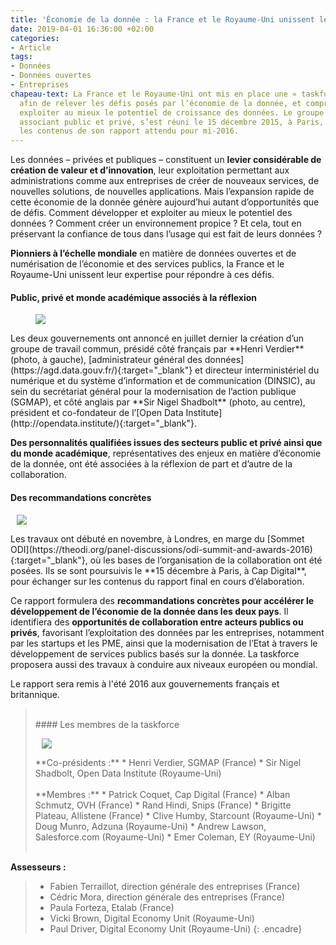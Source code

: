 ```yaml
---
title: 'Économie de la donnée : la France et le Royaume-Uni unissent leur expertise'
date: 2019-04-01 16:36:00 +02:00
categories:
- Article
tags:
- Données
- Données ouvertes
- Entreprises
chapeau-text: La France et le Royaume-Uni ont mis en place une « taskforce » commune
  afin de relever les défis posés par l’économie de la donnée, et comprendre comment
  exploiter au mieux le potentiel de croissance des données. Le groupe de travail,
  associant public et privé, s’est réuni le 15 décembre 2015, à Paris, pour valider
  les contenus de son rapport attendu pour mi-2016.
---
```


Les données – privées et publiques – constituent un **levier considérable de création de valeur et d’innovation**, leur exploitation permettant aux administrations comme aux entreprises de créer de nouveaux services, de nouvelles solutions, de nouvelles applications. Mais l’expansion rapide de cette économie de la donnée génère aujourd’hui autant d’opportunités que de défis. Comment développer et exploiter au mieux le potentiel des données ? Comment créer un environnement propice ? Et cela, tout en préservant la confiance de tous dans l’usage qui est fait de leurs données ?

**Pionniers à l’échelle mondiale** en matière de données ouvertes et de numérisation de l’économie et des services publics, la France et le Royaume-Uni unissent leur expertise pour répondre à ces défis.

#### Public, privé et monde académique associés à la réflexion
<figure class='image-left' style='width: 40%; margin-right: 10px;'><img src="/uploads/taskforce-hv_ns_.jpg"/></figure>Les deux gouvernements ont annoncé en juillet dernier la création d’un groupe de travail commun, présidé côté français par **Henri Verdier** (photo, à gauche), [administrateur général des données](https://agd.data.gouv.fr/){:target="_blank"} et directeur interministériel du numérique et du système d’information et de communication (DINSIC), au sein du secrétariat général pour la modernisation de l’action publique (SGMAP), et côté anglais par **Sir Nigel Shadbolt** (photo, au centre), président et co-fondateur de l’[Open Data Institute](http://opendata.institute/){:target="_blank"}.

**Des personnalités qualifiées issues des secteurs public et privé ainsi que du monde académique**, représentatives des enjeux en matière d’économie de la donnée, ont été associées à la réflexion de part et d’autre de la collaboration.

#### Des recommandations concrètes 
<figure class='image-right' style='width: 40%; margin-left: 10px;'><img src="/uploads/taskforce_3.jpg"/></figure>Les travaux ont débuté en novembre, à Londres, en marge du [Sommet ODI](https://theodi.org/panel-discussions/odi-summit-and-awards-2016){:target="_blank"}, où les bases de l’organisation de la collaboration ont été posées. Ils se sont poursuivis le **15 décembre à Paris, à Cap Digital**, pour échanger sur les contenus du rapport final en cours d’élaboration.

Ce rapport formulera des **recommandations concrètes pour accélérer le développement de l’économie de la donnée dans les deux pays**. Il identifiera des **opportunités de collaboration entre acteurs publics ou privés**, favorisant l’exploitation des données par les entreprises, notamment par les startups et les PME, ainsi que la modernisation de l’Etat à travers le développement de services publics basés sur la donnée. La taskforce proposera aussi des travaux à conduire aux niveaux européen ou mondial.

Le rapport sera remis à l'été 2016 aux gouvernements français et britannique.

> <br>
> #### Les membres de la taskforce 
> <figure class='image-right' style='width: 50%; margin-left: 10px;'><img src="/uploads/taskforce_4.jpg"/></figure> 
> **Co-présidents :**
> * Henri Verdier, SGMAP (France)
> * Sir Nigel Shadbolt, Open Data Institute (Royaume-Uni)
> <br> 
> <br>
> **Membres :**
> * Patrick Coquet, Cap Digital (France)
> * Alban Schmutz, OVH (France)
> * Rand Hindi, Snips (France)
> * Brigitte Plateau, Allistene (France)
> * Clive Humby, Starcount (Royaume-Uni)
> * Doug Munro, Adzuna (Royaume-Uni)
> * Andrew Lawson, Salesforce.com (Royaume-Uni)
> * Emer Coleman, EY (Royaume-Uni)
> <br>
> <br>
**Assesseurs :**
> * Fabien Terraillot, direction générale des entreprises (France)
> * Cédric Mora, direction générale des entreprises (France)
> * Paula Forteza, Etalab (France)
> * Vicki Brown, Digital Economy Unit (Royaume-Uni)
> * Paul Driver, Digital Economy Unit (Royaume-Uni)
{: .encadre} 
